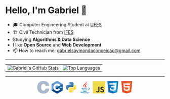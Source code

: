 <div align="">

# Hello, I'm Gabriel 👋

- 🎓 Computer Engineering Student at [UFES](https://www.ufes.edu.br)
- 🏗️ Civil Technician from [IFES](https://www.ifes.edu.br)
- Studying **Algorithms & Data Science** 
- I like **Open Source** and **Web Development**
- 📫 How to reach me: [gabrielsaymondaconceicao@gmail.com](mailto:gabrielsaymondaconceicao@gmail.com)

---

<!-- GitHub Stats -->
<div align="center">
  <table>
    <tr>
      <td align="center">
        <img src="https://github-readme-stats.vercel.app/api?username=Gabriel-Saymon&show_icons=true&theme=dark&hide_border=false" alt="Gabriel's GitHub Stats" />
      </td>
      <td align="center">
        <img src="https://github-readme-stats.vercel.app/api/top-langs/?username=Gabriel-Saymon&layout=compact&theme=dark&hide_border=false" alt="Top Languages" />
      </td>
    </tr>
  </table>
</div>


<!-- Se quiser o gráfico em rosquinha -->
<!--
<div align="center">
  <img src="https://github-readme-stats.vercel.app/api/top-langs/?username=Gabriel-Saymon&layout=donut&theme=dark&hide_border=true" alt="Language Donut" />
</div>
-->

---

<!-- Ícones de linguagens/tecnologias -->
<p align="center">
  <img src="https://raw.githubusercontent.com/devicons/devicon/master/icons/c/c-original.svg"       width="40" height="40" alt="C"/>
  <img src="https://raw.githubusercontent.com/devicons/devicon/master/icons/cplusplus/cplusplus-original.svg" width="40" height="40" alt="C++"/>
  <img src="https://raw.githubusercontent.com/devicons/devicon/master/icons/python/python-original.svg" width="40" height="40" alt="Python"/>
  <img src="https://raw.githubusercontent.com/devicons/devicon/master/icons/java/java-original.svg"   width="40" height="40" alt="Java"/>
  <img src="https://raw.githubusercontent.com/devicons/devicon/master/icons/javascript/javascript-original.svg" width="40" height="40" alt="JavaScript"/>
  <img src="https://raw.githubusercontent.com/devicons/devicon/master/icons/css3/css3-original.svg"     width="40" height="40" alt="CSS3"/>
  <img src="https://raw.githubusercontent.com/devicons/devicon/master/icons/html5/html5-original.svg"   width="40" height="40" alt="HTML5"/>
</p>

</div>

